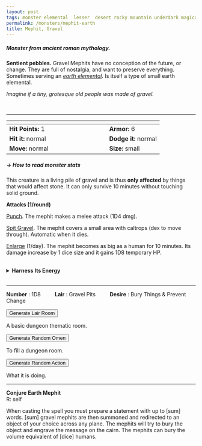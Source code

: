 ```yaml
---
layout: post
tags: monster elemental  lesser  desert rocky mountain underdark magical earth astral
permalink: /monsters/mephit-earth
title: Mephit, Gravel
---
```


##### Monster from ancient roman mythology.

**Sentient pebbles.** Gravel Mephits have no conception of the future, or change. They are full of nostalgia, and want to preserve everything. Sometimes serving an _[earth elemental](/monsters/elemental-earth)_. Is itself a type of small earth elemental.

_Imagine if a tiny, grotesque old people was made of gravel._

<br>

---

|  <span style="display: inline-block; width:250px"></span>  |  |
| -------- | --------|
| **Hit Points:** 1 | **Armor:** 6 |
| **Hit it:** normal   | **Dodge it:** normal  |
| **Move:** normal  |  **Size:** small | 

##### <span class="tooltip" data-tooltip="Armor = damage reduction · · · Easy/Normal/Hard = roll above 10/15/20 to beat">→ How to read monster stats</span>

This creature is a living pile of gravel and is thus **only affected** by things that would affect stone. It can only survive 10 minutes without touching solid ground.

**Attacks (1/round)**

<ins>Punch</ins>. The mephit makes a melee attack (1D4 dmg).

<ins>Spit Gravel</ins>. The mephit covers a small area with caltrops (dex to move through). Automatic when it dies.

<ins>Enlarge</ins> (1/day).  The mephit becomes as big as a human for 10 minutes. Its damage increase by 1 dice size and it gains 1D8 temporary HP.

<br>
<details markdown="1">
<summary style="font-weight: bold;">Harness Its Energy</summary>
If you have captured this elemental, you can spend the equivalent of 1 [bag of gold](/2024/06/26/currency/) in a magical laboratory between two adventures to bind it to your soul. If you do so, you ...

- You gain 1 [Doom Point](/list/spell-catastrophe) (roll for Catastrophe); 
- You gain 1 [Spell Die](/spells/) and learn the spell _Conjure Gravel Mephit_ (below);
- Roll a D6, you <span class="tooltip" data-tooltip="Permanent mutations take an inventory slot">mutate</span> in the following way :

1. 1D4 inventory slots are filled with gravel. It comes back as soon as you remove it.
1. Your words are replaced by tiny gravel mephits that mime them before collapsing.
1. Your sweat is replaced by sand. You'll never be comfortable again.
1. Each time you rest, one thing near you is stolen by a mephit and brought to the plane of earth.
1. You have a phobia of not touching the ground.
1. You can change one word from a class ability you have or a spell you know to *gravel*.

If you roll a Catastrophe, the elemental is released and hostile, and you lose the Spell Dice.
</details>

<br>


---

**Number** : 1D8 <span style="display: inline-block; width:30px"></span>
**Lair** : Gravel Pits <span style="display: inline-block; width:30px"></span>
**Desire** : Bury Things & Prevent Change

<button id="room-btn">Generate Lair Room</button>
<p id="RoomResult">A basic dungeon thematic room.</p>

<button id="generate-btn">Generate Random Omen</button>
<p id="RoamResult">To fill a dungeon room.</p>

<button onclick="generateMood()">Generate Random Action</button>
<p id="MoodResult">What it is doing.</p>
<script src="/scripts/generateMood.js"></script>

---

**Conjure Earth Mephit** <br>
R: self 

When casting the spell you must prepare a statement with up to [sum] words. [sum] gravel mephits are then summoned and redirected to an object of your choice across any plane. The mephits will try to bury the object and engrave the message on the cairn. The mephits can bury the volume equivalent of [dice] humans.
 
 <script src="https://code.jquery.com/jquery-3.6.0.min.js"></script>
<script>
      $(document).ready(function() {
        function generateResult(buttonId, resultId, columnRangeStart, columnRangeEnd) {
          $(buttonId).click(function() {
            var searchValue = "0007"; // Change this to the actual value you need

            $.get("/CSV/Monster - Index.csv", function(data) {
              var rows = data.split("\n").slice(1);
              var matchingRows = rows.filter(function(row) {
                var columns = row.split(",");
                return columns[0] === searchValue;
              });

              var selectedRow = matchingRows[Math.floor(Math.random() * matchingRows.length)];
              var selectedCell = selectedRow.split(",")[Math.floor(Math.random() * (columnRangeEnd - columnRangeStart + 1)) + columnRangeStart];

              $(resultId).html(selectedCell); // Use .html() to insert HTML content
            });
          });
        }

        generateResult("#room-btn", "#RoomResult", 38, 43);
        generateResult("#generate-btn", "#RoamResult", 3, 8);
      });
    </script>
